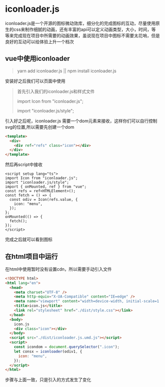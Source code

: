 # 	iconloader.js

iconloader.js是一个开源的图标微动效库，细分化的完成图标的互动，尽量使用原生的css来制作细腻的动画，还有丰富的api可以定义动画类型，大小，时间，等等来完成现在项目中所需要的动画效果，虽说现在项目中图标不需要太花哨，但是良好的互动可以给体验上升一个档次

## vue中使用iconloader

> yarn add iconloader.js || npm install iconloader.js 

安装好之后我们可以页面中使用

>首先引入我们的iconloader.js和样式文件
>
>import Icon from "iconloader.js";
>
>import "iconloader.js/style";

引入好之后呢，iconloader.js 需要一个dom元素来接收，这样你们可以自行控制svg的位置,所以需要先创建一个dom

``` html
<template>
  <div>
    <div ref="refs" class="icon"></div>
  </div>
</template> 
```

然后再script中接收

``` vue
<script setup lang="ts">
import Icon from "iconloader.js";
import "iconloader.js/style";
import { onMounted, ref } from "vue";
const refs = ref<HTMLElement>();
const fetch = () => {
  const odiv = Icon(refs.value, {
    icon: "menu",
  });
};
onMounted(() => {
  fetch();
});
</script>
```

完成之后就可以看到图标

## 在html项目中运行

在html中使用暂时没有设置cdn，所以需要手动引入文件

``` html
<!DOCTYPE html>
<html lang="en">
  <head>
    <meta charset="UTF-8" />
    <meta http-equiv="X-UA-Compatible" content="IE=edge" />
    <meta name="viewport" content="width=device-width, initial-scale=1.0" />
    <title>icon.js</title>
    <link rel="stylesheet" href="./dist/style.css"></link>
  </head>
  <body>
    icon.js
    <div class="icon"></div>
  </body>
  <script src="./dist/iconloader.js.umd.js"></script>
  <script>
    const icondom = document.querySelector(".icon");
    let consx = iconloader(odiv1, {
      icon: "menu",
    });
  </script>
</html>
```



步骤与上面一致，只是引入的方式发生了变化
